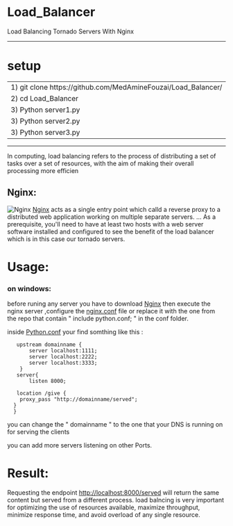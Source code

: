 # Load_Balancer
Load Balancing Tornado Servers With Nginx

 ----------------------
# setup
<table>
  <tr>
    <td>
    1) git clone https://github.com/MedAmineFouzai/Load_Balancer/ 
    </td>
    <tr>
    <td>
    2) cd Load_Balancer                                           
    </td>
  </tr>
  <tr>
    <td>
    3) Python server1.py                                      
    </td>
    </tr>
  <tr>
    <td>
    3) Python server2.py                                       
    </td>
    </tr>
  <tr>
    <td>
    3) Python server3.py                                       
    </td>
    </tr>
</table>

----------------------------------------


In computing, load balancing refers to the process of distributing a set of tasks over a set of resources, with the aim of making their overall processing more efficien
## Nginx:
![Nginx](https://guides.wp-bullet.com/wp-content/uploads/2017/03/nginx-wordpress-404-redirect-homepage.png)
[Nginx](https://www.nginx.com/) acts as a single entry point which calld a reverse proxy to a distributed web application working on multiple separate servers. ... As a prerequisite, you'll need to have at least two hosts with a web server software installed and configured to see the benefit of the load balancer which is in this case our tornado servers.  

# Usage:
### on windows:
before runing any server  you have to download [Nginx](https://www.nginx.com/)  then  execute the nginx server ,configure the [nginx.conf](https://github.com/MedAmineFouzai/Load_Balancer/blob/master/nginx.conf) file or replace it with the one from the repo that contain  " include python.conf; " in the conf folder.

inside [Python.conf](https://github.com/MedAmineFouzai/Load_Balancer/blob/master/python.conf) your find somthing like this :
       
       upstream domainname {
           server localhost:1111;
           server localhost:2222;
           server localhost:3333;
        }
       server{
           listen 8000;
    
       location /give {
        proxy_pass "http://domainname/served";
      }
      }
you can change the " domainname " to the one that your DNS is running on for serving the clients

you can add more servers listening on other Ports.
# Result:
Requesting the endpoint [http://localhost:8000/served](http://localhost:8000/served) will return the same content but served from a different process.
load balncing is very important for optimizing the use of resources available, maximize throughput, minimize response time, and avoid overload of any single resource.
 
